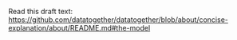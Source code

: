 Read this draft text: https://github.com/datatogether/datatogether/blob/about/concise-explanation/about/README.md#the-model
